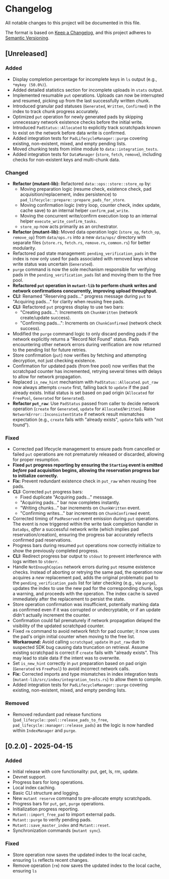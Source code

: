# Changelog

All notable changes to this project will be documented in this file.

The format is based on [Keep a Changelog](https://keepachangelog.com/en/1.1.0/),
and this project adheres to [Semantic Versioning](https://semver.org/spec/v2.0.0.html).

## [Unreleased]

### Added
- Display completion percentage for incomplete keys in `ls` output (e.g., `*mykey (50.0%)`).
- Added detailed statistics section for incomplete uploads in `stats` output.
- Implemented resumable `put` operations. Uploads can now be interrupted and resumed, picking up from the last successfully written chunk.
- Introduced granular pad statuses (`Generated`, `Written`, `Confirmed`) in the index to track chunk progress accurately.
- Optimized `put` operation for newly generated pads by skipping unnecessary network existence checks before the initial write.
- Introduced `PadStatus::Allocated` to explicitly track scratchpads known to exist on the network before data write is confirmed.
- Added integration tests for `PadLifecycleManager::purge` covering existing, non-existent, mixed, and empty pending lists.
- Moved chunking tests from inline module to `data::integration_tests`.
- Added integration tests for `DataManager` (`store`, `fetch`, `remove`), including checks for non-existent keys and multi-chunk data.

### Changed
- **Refactor (mutant-lib):** Refactored `data::ops::store::store_op` by:
    - Moving preparation logic (resume check, existence check, pad acquisition/replacement, index persistence) to `pad_lifecycle::prepare::prepare_pads_for_store`.
    - Moving confirmation logic (retry loop, counter check, index update, cache save) to an internal helper `confirm_pad_write`.
    - Moving the concurrent write/confirm execution loop to an internal helper `execute_write_confirm_tasks`.
    - `store_op` now acts primarily as an orchestrator.
- **Refactor (mutant-lib):** Moved data operation logic (`store_op`, `fetch_op`, `remove_op`) from `data/ops.rs` into a new `data/ops/` directory with separate files (`store.rs`, `fetch.rs`, `remove.rs`, `common.rs`) for better modularity.
- Refactored pad state management: `pending_verification_pads` in the index is now only used for pads associated with removed keys whose write status was uncertain (`Generated`).
- `purge` command is now the sole mechanism responsible for verifying pads in the `pending_verification_pads` list and moving them to the free pool.
- **Refactored `put` operation in `mutant-lib` to perform chunk writes and network confirmations concurrently, improving upload throughput.**
- **CLI:** Renamed "Reserving pads..." progress message during `put` to "Acquiring pads..." for clarity when reusing free pads.
- **CLI:** Refactored `put` progress display to use two bars:
  - "Creating pads...": Increments on `ChunkWritten` (network create/update success).
  - "Confirming pads...": Increments on `ChunkConfirmed` (network check success).
- Modified the `purge` command logic to only discard pending pads if the network explicitly returns a "Record Not Found" status. Pads encountering other network errors during verification are now returned to the pending list for future retries.
- Store confirmation (`put`) now verifies by fetching and attempting decryption, not just checking existence.
- Confirmation for updated pads (from free pool) now verifies that the scratchpad counter has incremented, retrying several times with delays to allow for network propagation.
- Replaced `is_new_hint` mechanism with `PadStatus::Allocated`. `put_raw` now always attempts `create` first, falling back to `update` if the pad already exists. Initial status is set based on pad origin (`Allocated` for `FreePool`, `Generated` for `Generated`).
- **Refactor `put_raw`**: Use `PadStatus` passed from caller to decide network operation (`create` for `Generated`, `update` for `Allocated`/`Written`). Raise `NetworkError::InconsistentState` if network result mismatches expectation (e.g., `create` fails with "already exists", `update` fails with "not found").

### Fixed
- Corrected pad lifecycle management to ensure pads from cancelled or failed `put` operations are not prematurely released or discarded, allowing for proper resumption.
- **Fixed `put` progress reporting by ensuring the `Starting` event is emitted *before* pad acquisition begins, allowing the reservation progress bar to initialize correctly.**
- **Fix:** Prevent redundant existence check in `put_raw` when reusing free pads.
- **CLI:** Corrected `put` progress bars:
  - Fixed duplicate "Acquiring pads..." message.
  - "Acquiring pads..." bar now completes instantly.
  - "Writing chunks..." bar increments on `ChunkWritten` event.
  - "Confirming writes..." bar increments on `ChunkConfirmed` event.
- Corrected timing of `PadReserved` event emission during `put` operations. The event is now triggered within the write task completion handler in `DataOps`, *after* a successful network write (which implies pad reservation/creation), ensuring the progress bar accurately reflects confirmed pad reservations.
- Progress bars during resumed `put` operations now correctly initialize to show the previously completed progress.
- **CLI:** Redirect progress bar output to `stdout` to prevent interference with logs written to `stderr`.
- Handle `NotEnoughCopies` network errors during `put` resume existence checks. Instead of aborting or retrying the same pad, the operation now acquires a *new* replacement pad, adds the original problematic pad to the `pending_verification_pads` list for later checking (e.g., via `purge`), updates the index to use the new pad for the corresponding chunk, logs a warning, and proceeds with the operation. The index cache is saved immediately after the replacement to persist the state.
- Store operation confirmation was insufficient, potentially marking data as confirmed even if it was corrupted or undecryptable, or if an update didn't actually increment the counter.
- Confirmation could fail prematurely if network propagation delayed the visibility of the updated scratchpad counter.
- Fixed `rm` command to avoid network fetch for pad counter; it now uses the pad's origin initial counter when moving to the free list.
- **Workaround:** Avoid calling `scratchpad_update` in `put_raw` due to suspected SDK bug causing data truncation on retrieval. Assume existing scratchpad is correct if `create` fails with "already exists". This may lead to stale data if the intent was to overwrite.
- Set `is_new_hint` correctly in `put` preparation based on pad origin (`Generated` vs `FreePool`) to avoid incorrect network calls.
- **Fix:** Corrected imports and type mismatches in index integration tests (`mutant-lib/src/index/integration_tests.rs`) to allow them to compile.
- Added integration tests for `PadLifecycleManager::purge` covering existing, non-existent, mixed, and empty pending lists.

### Removed
- Removed redundant pad release functions (`pad_lifecycle::pool::release_pads_to_free`, `pad_lifecycle::manager::release_pads`) as the logic is now handled within `IndexManager` and `purge`.

## [0.2.0] - 2025-04-15

### Added
- Initial release with core functionality: put, get, ls, rm, update.
- Devnet support.
- Progress bars for long operations.
- Local index caching.
- Basic CLI structure and logging.
- New `mutant reserve` command to pre-allocate empty scratchpads.
- Progress bars for `put`, `get`, `purge` operations.
- Initialization progress reporting.
- `Mutant::import_free_pad` to import external pads.
- `Mutant::purge` to verify pending pads.
- `Mutant::save_master_index` and `Mutant::reset`.
- Synchronization commands (`mutant sync`).

### Fixed
- Store operation now saves the updated index to the local cache, ensuring `ls` reflects recent changes.
- Remove operation (`rm`) now saves the updated index to the local cache, ensuring `ls`